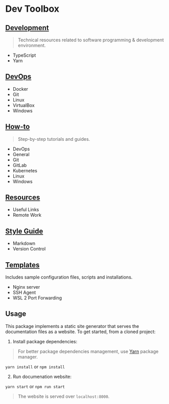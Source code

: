 # Dev Toolbox

## [Development](./content/development/index.md)

> Technical resources related to software programming & development environment.

- TypeScript
- Yarn

## [DevOps](./content/devops/index.md)

- Docker
- Git
- Linux
- VirtualBox
- Windows

## [How-to](./content/how-to/index.md)

> Step-by-step tutorials and guides.

- DevOps
- General
- Git
- GitLab
- Kubernetes
- Linux
- Windows

## [Resources](./content/resources/index.md)

- Useful Links
- Remote Work

## [Style Guide](./content/style-guide/index.md)

- Markdown
- Version Control

## [Templates](./content/templates/index.md)

Includes sample configuration files, scripts and installations.

- Nginx server
- SSH Agent
- WSL 2 Port Forwarding

## Usage

This package implements a static site generator that serves the documentation
files as a website. To get started, from a cloned project:

1. Install package dependencies:

> For better package dependencies management, use
[Yarn](https://classic.yarnpkg.com/en/docs/install) package manager.

`yarn install` or `npm install`

2. Run documenation website:

`yarn start` or `npm run start`

> The website is served over `localhost:8000`.
